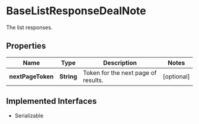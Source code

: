 

# BaseListResponseDealNote

The list responses.

## Properties

| Name | Type | Description | Notes |
|------------ | ------------- | ------------- | -------------|
|**nextPageToken** | **String** | Token for the next page of results. |  [optional] |


## Implemented Interfaces

* Serializable

